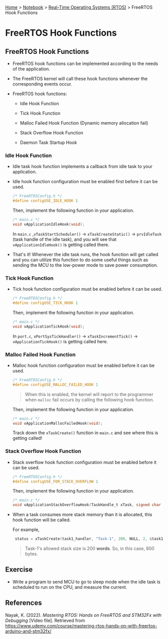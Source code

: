 <a href="../../">Home</a> > <a href="../notebook">Notebook</a> >  <a href="./">Real-Time Operating Systems (RTOS)</a> > FreeRTOS Hook Functions

# FreeRTOS Hook Functions



## FreeRTOS Hook Functions

* FreeRTOS hook functions can be implemented according to the needs of the application. 

* The FreeRTOS kernel will call these hook functions whenever the corresponding events occur.

* FreeRTOS hook functions:

  * Idle Hook Function

  * Tick Hook Function

  * Malloc Failed Hook Function (Dynamic memory allocation fail)

  * Stack Overflow Hook Function

  * Daemon Task Startup Hook

### Idle Hook Function

* Idle task hook function implements a callback from idle task to your application.

* Idle hook function configuration must be enabled first before it can be used.

  ```c
  /* FreeRTOSConfig.h */
  #define configUSE_IDLE_HOOK 1
  ```

  Then, implement the following function in your application.

  ```c
  /* main.c */
  void vApplicationIdleHook(void);
  ```

  In `main.c` ,`vTaskStartScheduler()` $\to$ `xTaskCreateStatic()` $\to$ `prvIdleTask` (task handle of the idle task), and you will see that `vApplicationIdleHook()` is getting called there.

* That's it! Whenever the idle task runs, the hook function will get called and you can utilize this function to do some useful things such as sending the MCU to the low-power mode to save power consumption.

### Tick Hook Function

* Tick hook function configuration must be enabled before it can be used.

  ```c
  /* FreeRTOSConfig.h */
  #define configUSE_TICK_HOOK 1
  ```

  Then, implement the following function in your application.

  ```c
  /* main.c */
  void vApplicationTickHook(void);
  ```

  In `port.c`, `xPortSysTickHandler()` $\to$ `xTaskIncrementTick()` $\to$ `vApplicationTickHook()` is getting called here.

### Malloc Failed Hook Function

* Malloc hook function configuration must be enabled before it can be used.

  ```c
  /* FreeRTOSConfig.h */
  #define configUSE_MALLOC_FAILED_HOOK 1
  ```

  > When this is enabled, the kernel will report to the programmer when `malloc` fail occurs by calling the following hook function.

  Then, implement the following function in your application.

  ```c
  /* main.c */
  void vApplicationMallocFailedHook(void);
  ```

  Track down the `xTaskCreate()` function in `main.c` and see where this is getting called!



### Stack Overflow Hook Function

* Stack overflow hook function configuration must be enabled before it can be used.

  ```c
  /* FreeRTOSConfig.h */
  #define configUSE_FOR_STACK_OVERFLOW 1
  ```

  Then, implement the following function in your application.

  ```c
  /* main.c */
  void vApplicationStackOverflowHook(TaskHandle_t xTask, signed char *pcTaskName);
  ```

* When a task consumes more stack memory than it is allocated, this hook function will be called.

  For example,

  ```c
   status = xTaskCreate(task1_handler, "Task-1", 200, NULL, 2, &task1_handle);
  ```

  > Task-1's allowed stack size is 200 **words**. So, in this case, 800 bytes.



## Exercise

* Write a program to send MCU to go to sleep mode when the idle task is scheduled to run on the CPU, and measure the current.





## References

Nayak, K. (2022). *Mastering RTOS: Hands on FreeRTOS and STM32Fx with Debugging* [Video file]. Retrieved from https://www.udemy.com/course/mastering-rtos-hands-on-with-freertos-arduino-and-stm32fx/

